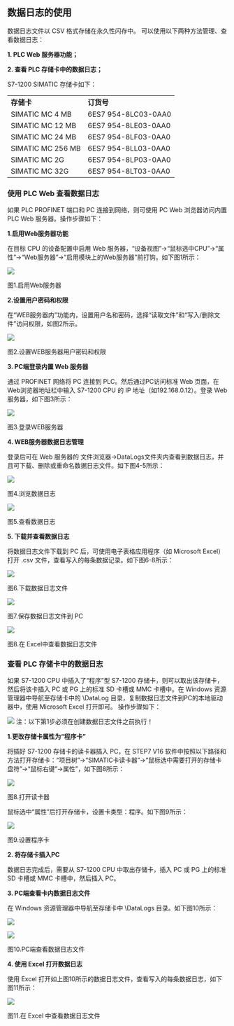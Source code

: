 ## 数据日志的使用

数据日志文件以 CSV 格式存储在永久性闪存中。 可以使用以下两种方法管理、查看数据日志：

**1\. PLC Web 服务器功能；**

**2\. 查看 PLC 存储卡中的数据日志；**

S7-1200 SIMATIC 存储卡如下：

|     |     |
| --- | --- |
| **存储卡** | **订货号** |
| SIMATIC MC 4 MB | 6ES7 954-8LC03-0AA0 |
| SIMATIC MC 12 MB | 6ES7 954-8LE03-0AA0 |
| SIMATIC MC 24 MB | 6ES7 954-8LF03-0AA0 |
| SIMATIC MC 256 MB | 6ES7 954-8LL03-0AA0 |
| SIMATIC MC 2G | 6ES7 954-8LP03-0AA0 |
| SIMATIC MC 32G | 6ES7 954-8LT03-0AA0 |

### 使用 PLC Web 查看数据日志

如果 PLC PROFINET 端口和 PC 连接到网络，则可使用 PC Web 浏览器访问内置 PLC Web 服务器。操作步骤如下：

**1.启用Web服务器功能**

在目标 CPU 的设备配置中启用 Web 服务器，“设备视图”->“鼠标选中CPU”->“属性”->“Web服务器”->“启用模块上的Web服务器”前打钩。如下图1所示：

![](images/2-01.JPG)

图1.启用Web服务器

**2.设置用户密码和权限**

在“WEB服务器内”功能内，设置用户名和密码，选择“读取文件”和“写入/删除文件”访问权限，如图2所示。

![](images/2-10.JPG)

图2.设置WEB服务器用户密码和权限

**3\. PC端登录内置 Web 服务器**

通过 PROFINET 网络将 PC 连接到 PLC。然后通过PC访问标准 Web 页面，在Web浏览器地址栏中输入 S7-1200 CPU 的 IP 地址（如192.168.0.12）。登录 Web 服务器，如下图3所示：

![](images/2-11.JPG)

图3.登录WEB服务器

**4\. WEB服务器数据日志管理**

登录后可在 Web 服务器的 文件浏览器->DataLogs文件夹内查看到数据日志，并且可下载、删除或重命名数据日志文件。如下图4-5所示：

![](images/2-12.JPG)

图4.浏览数据日志

![](images/2-13.JPG)

图5.查看数据日志

**5\. 下载并查看数据日志**

将数据日志文件下载到 PC 后，可使用电子表格应用程序（如 Microsoft Excel）打开 .csv 文件，查看写入的每条数据记录。如下图6-8所示：

![](images/3-01.JPG)

图6.下载数据日志文件

![](images/3-02.JPG)

图7.保存数据日志文件到 PC

![](images/2-14.JPG)

图8.在 Excel中查看数据日志文件

### 查看 PLC 存储卡中的数据日志

如果 S7-1200 CPU 中插入了“程序”型 S7-1200 存储卡，则可以取出该存储卡，然后将该卡插入 PC 或 PG 上的标准 SD 卡槽或 MMC 卡槽中。在 Windows 资源管理器中导航至存储卡中的 \\DataLog 目录，复制数据日志文件到PC的本地驱动器中，使用 Microsoft Excel 打开即可。 操作步骤如下：

![](images/4.gif) 注：以下第1步必须在创建数据日志文件之前执行！

**1.更改存储卡属性为“程序卡”**

将插好 S7-1200 存储卡的读卡器插入 PC，在 STEP7 V16 软件中按照以下路径和方法打开存储卡：“项目树”->“SIMATIC卡读卡器”->“鼠标选中需要打开的存储卡盘符”->“鼠标右键”→属性”，如下图8所示：

![](images/3-03.JPG)

图8.打开读卡器

鼠标选中“属性”后打开存储卡，设置卡类型：程序。如下图9所示：

![](images/3-04.JPG)

图9.设置程序卡

**2\. 将存储卡插入PC**

数据日志完成后，需要从 S7-1200 CPU 中取出存储卡，插入 PC 或 PG 上的标准 SD 卡槽或 MMC 卡槽中，然后插入 PC。

**3\. PC端查看卡内数据日志文件**

在 Windows 资源管理器中导航至存储卡中 \\DataLogs 目录。如下图10所示：

![](images/3-05.JPG)

![](images/3-06.JPG)

图10.PC端查看数据日志文件

**4\. 使用 Excel 打开数据日志**

使用 Excel 打开如上图10所示的数据日志文件，查看写入的每条数据日志，如下图11所示：

![](images/3-07.JPG)

图11.在 Excel 中查看数据日志文件